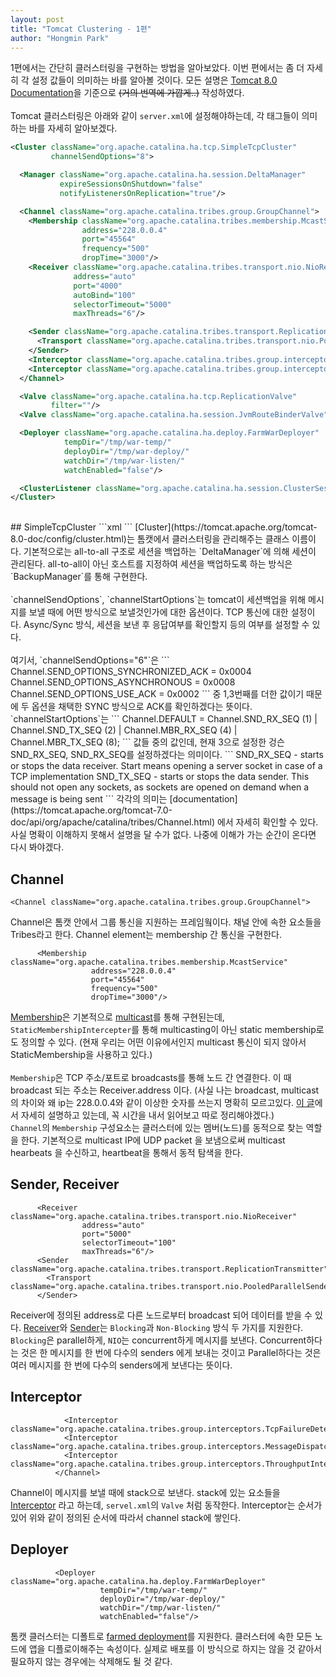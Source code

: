 ```yaml
---
layout: post
title: "Tomcat Clustering - 1편"
author: "Hongmin Park"
---
```

1편에서는 간단히 클러스터링을 구현하는 방법을 알아보았다. 이번 편에서는 좀 더 자세히 각 설정 값들이 의미하는 바를 알아볼 것이다.
모든 설명은 [Tomcat 8.0 Documentation](https://tomcat.apache.org/tomcat-8.0-doc/cluster-howto.html)을
기준으로 ~~(거의 번역에 가깝게..)~~ 작성하였다.
<br><br>
Tomcat 클러스터링은 아래와 같이 `server.xml`에 설정해야하는데, 각 태그들이 의미하는 바를 자세히 알아보겠다.
```xml
<Cluster className="org.apache.catalina.ha.tcp.SimpleTcpCluster"
         channelSendOptions="8">

  <Manager className="org.apache.catalina.ha.session.DeltaManager"
           expireSessionsOnShutdown="false"
           notifyListenersOnReplication="true"/>

  <Channel className="org.apache.catalina.tribes.group.GroupChannel">
    <Membership className="org.apache.catalina.tribes.membership.McastService"
                address="228.0.0.4"
                port="45564"
                frequency="500"
                dropTime="3000"/>
    <Receiver className="org.apache.catalina.tribes.transport.nio.NioReceiver"
              address="auto"
              port="4000"
              autoBind="100"
              selectorTimeout="5000"
              maxThreads="6"/>

    <Sender className="org.apache.catalina.tribes.transport.ReplicationTransmitter">
      <Transport className="org.apache.catalina.tribes.transport.nio.PooledParallelSender"/>
    </Sender>
    <Interceptor className="org.apache.catalina.tribes.group.interceptors.TcpFailureDetector"/>
    <Interceptor className="org.apache.catalina.tribes.group.interceptors.MessageDispatch15Interceptor"/>
  </Channel>

  <Valve className="org.apache.catalina.ha.tcp.ReplicationValve"
         filter=""/>
  <Valve className="org.apache.catalina.ha.session.JvmRouteBinderValve"/>

  <Deployer className="org.apache.catalina.ha.deploy.FarmWarDeployer"
            tempDir="/tmp/war-temp/"
            deployDir="/tmp/war-deploy/"
            watchDir="/tmp/war-listen/"
            watchEnabled="false"/>

  <ClusterListener className="org.apache.catalina.ha.session.ClusterSessionListener"/>
</Cluster>
```
<br>
## SimpleTcpCluster
```xml
<Cluster className="org.apache.catalina.ha.tcp.SimpleTcpCluster"
         channelSendOptions="6">
```
[Cluster](https://tomcat.apache.org/tomcat-8.0-doc/config/cluster.html)는 톰캣에서 클러스터링을 관리해주는 클래스 이름이다. 기본적으로는 all-to-all 구조로 세션을 백업하는 
`DeltaManager`에 의해 세션이 관리된다. all-to-all이 아닌 호스트를 지정하여 세션을 백업하도록 하는 방식은
`BackupManager`를 통해 구현한다.<br><br>
`channelSendOptions`, `channelStartOptions`는 tomcat이 세션백업을 위해 메시지를 보낼 때에 어떤 방식으로 보낼것인가에 대한 옵션이다. 
TCP 통신에 대한 설정이다. Async/Sync 방식, 세션을 보낸 후 응답여부를 확인할지 등의 여부를 설정할 수 있다.
<br><br>
여기서, `channelSendOptions="6"`은
```
Channel.SEND_OPTIONS_SYNCHRONIZED_ACK = 0x0004
Channel.SEND_OPTIONS_ASYNCHRONOUS = 0x0008
Channel.SEND_OPTIONS_USE_ACK = 0x0002
```
중 1,3번째를 더한 값이기 때문에 두 옵션을 채택한 SYNC 방식으로 ACK를 확인하겠다는 뜻이다.
`channelStartOptions`는
```
Channel.DEFAULT = Channel.SND_RX_SEQ (1) |
                  Channel.SND_TX_SEQ (2) |
                  Channel.MBR_RX_SEQ (4) |
                  Channel.MBR_TX_SEQ (8);
```
값들 중의 값인데, 현재 3으로 설정한 겅슨 SND_RX_SEQ, SND_RX_SEQ를 설정하겠다는 의미이다. 
```
SND_RX_SEQ - starts or stops the data receiver. Start means opening a server socket in case of a TCP implementation
SND_TX_SEQ - starts or stops the data sender. This should not open any sockets, as sockets are opened on demand when a message is being sent
```
각각의 의미는 [documentation](https://tomcat.apache.org/tomcat-7.0-doc/api/org/apache/catalina/tribes/Channel.html)
에서 자세히 확인할 수 있다. 사실 명확이 이해하지 못해서 설명을 달 수가 없다. 
나중에 이해가 가는 순간이 온다면 다시 봐야겠다.

## Channel
```
<Channel className="org.apache.catalina.tribes.group.GroupChannel">
```
Channel은 톰캣 안에서 그룹 통신을 지원하는 프레임웤이다. 채널 안에 속한 요소들을 Tribes라고 한다. 
Channel element는 membership 간 통신을 구현한다.
```
      <Membership className="org.apache.catalina.tribes.membership.McastService"
                  address="228.0.0.4"
                  port="45564"
                  frequency="500"
                  dropTime="3000"/>
```
[Membership](https://tomcat.apache.org/tomcat-8.0-doc/config/cluster-membership.html)은 기본적으로 [multicast](https://ko.wikipedia.org/wiki/%EB%A9%80%ED%8B%B0%EC%BA%90%EC%8A%A4%ED%8A%B8)를 통해 구현된는데, 
`StaticMembershipIntercepter`를 통해 multicasting이 아닌 static membership로도 정의할 수 있다. 
(현재 우리는 어떤 이유에서인지 multicast 통신이 되지 않아서 StaticMembership을 사용하고 있다.)
<br><br>
`Membership`은 TCP 주소/포트로 broadcasts를 통해 노드 간 연결한다. 이 때 broadcast 되는 주소는 Receiver.address 이다.
(사실 나는 broadcast, multicast의 차이와 왜 ip는 228.0.0.4와 같이 이상한 숫자를 쓰는지 명확히 모르고있다.
[이 글](https://www.esds.co.in/blog/difference-between-unicast-broadcast-and-multicast/#sthash.JljMsohF.dpbs)에서 자세히 설명하고 있는데,
꼭 시간을 내서 읽어보고 따로 정리해야겠다.)<br>
`Channel`의 `Membership` 구성요소는 클러스터에 있는 멤버(노드)를 동적으로 찾는 역할을 한다. 
기본적으로 multicast IP에 UDP packet 을 보냄으로써 multicast hearbeats 을 수신하고, heartbeat을 통해서 동적 탐색을 한다.
## Sender, Receiver
```
      <Receiver className="org.apache.catalina.tribes.transport.nio.NioReceiver"
                address="auto"
                port="5000"
                selectorTimeout="100"
                maxThreads="6"/>
      <Sender className="org.apache.catalina.tribes.transport.ReplicationTransmitter">
        <Transport className="org.apache.catalina.tribes.transport.nio.PooledParallelSender"/>
      </Sender>
```
Receiver에 정의된 address로 다른 노드로부터 broadcast 되어 데이터를 받을 수 있다.
[Receiver](https://tomcat.apache.org/tomcat-8.0-doc/config/cluster-receiver.html)와 [Sender](https://tomcat.apache.org/tomcat-8.0-doc/config/cluster-sender.html)는 `Blocking`과 `Non-Blocking` 방식 두 가지를 지원한다.
`Blocking`은 parallel하게, `NIO`는 concurrent하게 메시지를 보낸다. 
Concurrent하다는 것은 한 메시지를 한 번에 다수의 senders 에게 보내는 것이고 Parallel하다는 것은 여러 메시지를 한 번에 다수의 senders에게 보낸다는 뜻이다.
## Interceptor
```
            <Interceptor className="org.apache.catalina.tribes.group.interceptors.TcpFailureDetector"/>
            <Interceptor className="org.apache.catalina.tribes.group.interceptors.MessageDispatch15Interceptor"/>
            <Interceptor className="org.apache.catalina.tribes.group.interceptors.ThroughputInterceptor"/>
          </Channel>
```
Channel이 메시지를 보낼 때에 stack으로 보낸다. stack에 있는 요소들을 [Interceptor](https://tomcat.apache.org/tomcat-8.0-doc/config/cluster-interceptor.html) 라고 하는데, `servel.xml`의 `Valve` 처럼 동작한다.
Interceptor는 순서가 있어 위와 같이 정의된 순서에 따라서 channel stack에 쌓인다.
## Deployer
```
          <Deployer className="org.apache.catalina.ha.deploy.FarmWarDeployer"
                    tempDir="/tmp/war-temp/"
                    deployDir="/tmp/war-deploy/"
                    watchDir="/tmp/war-listen/"
                    watchEnabled="false"/>
```
톰캣 클러스터는 디폴트로 [farmed deployment](https://tomcat.apache.org/tomcat-8.5-doc/config/cluster-deployer.html)를 지원한다. 클러스터에 속한 모든 노드에 앱을 디플로이해주는 속성이다.
실제로 배포를 이 방식으로 하지는 않을 것 같아서 필요하지 않는 경우에는 삭제해도 될 것 같다.

